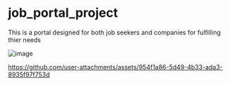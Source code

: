 # job_portal_project
This is a portal designed for both job seekers and companies for fulfilling thier needs



![image](https://github.com/user-attachments/assets/b25e6055-b460-45bf-9c8f-6952318d06fb)


https://github.com/user-attachments/assets/954f1a86-5d49-4b33-ada3-8935f97f753d

